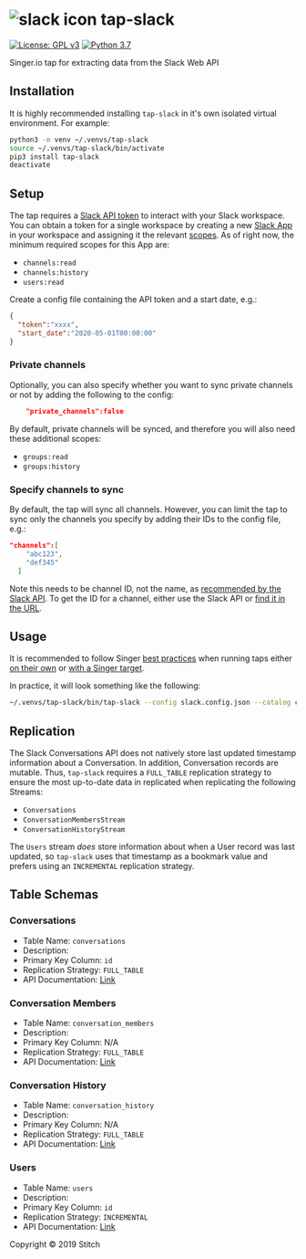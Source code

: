 # ![slack icon](etc/slack_icon.png) tap-slack
[![License: GPL v3](https://img.shields.io/badge/License-GPLv3-blue.svg)](https://www.gnu.org/licenses/gpl-3.0)
[![Python 3.7](https://upload.wikimedia.org/wikipedia/commons/f/fc/Blue_Python_3.7_Shield_Badge.svg)](https://www.python.org/downloads/release/python-370/)

Singer.io tap for extracting data from the Slack Web API

## Installation

It is highly recommended installing `tap-slack` in it's own isolated virtual environment. For example:

```bash
python3 -m venv ~/.venvs/tap-slack
source ~/.venvs/tap-slack/bin/activate
pip3 install tap-slack
deactivate
```

## Setup

The tap requires a [Slack API token](https://github.com/slackapi/python-slackclient/blob/master/documentation_v2/auth.md#tokens--authentication) to interact with your Slack workspace. You can obtain a token for a single workspace by creating a new [Slack App](https://api.slack.com/apps?new_app=1) in your workspace and assigning it the relevant [scopes](https://api.slack.com/docs/oauth-scopes). As of right now, the minimum required scopes for this App are:
 - `channels:read`
 - `channels:history`
 - `users:read`

Create a config file containing the API token and a start date, e.g.:

```json
{
  "token":"xxxx",
  "start_date":"2020-05-01T00:00:00"
}
```

### Private channels

Optionally, you can also specify whether you want to sync private channels or not by adding the following to the config:

```json
    "private_channels":false
```

By default, private channels will be synced, and therefore you will also need these additional scopes:
- `groups:read`
- `groups:history`

### Specify channels to sync

By default, the tap will sync all channels. However, you can limit the tap to sync only the channels you specify by adding their IDs to the config file, e.g.:

```json
"channels":[
    "abc123",
    "def345"
  ]
```

Note this needs to be channel ID, not the name, as [recommended by the Slack API](https://api.slack.com/types/conversation#other_attributes). To get the ID for a channel, either use the Slack API or [find it in the URL](https://www.wikihow.com/Find-a-Channel-ID-on-Slack-on-PC-or-Mac).

## Usage

It is recommended to follow Singer [best practices](https://github.com/singer-io/getting-started/blob/master/docs/RUNNING_AND_DEVELOPING.md#running-and-developing-singer-taps-and-targets) when running taps either [on their own](https://github.com/singer-io/getting-started/blob/master/docs/RUNNING_AND_DEVELOPING.md#running-a-singer-tap) or [with a Singer target](https://github.com/singer-io/getting-started/blob/master/docs/RUNNING_AND_DEVELOPING.md#running-a-singer-tap-with-a-singer-target).

In practice, it will look something like the following:

```bash
~/.venvs/tap-slack/bin/tap-slack --config slack.config.json --catalog catalog.json | ~/.venvs/target-stitch/bin/target-stitch --config stitch.config.json
```

## Replication

The Slack Conversations API does not natively store last updated timestamp information about a Conversation. In addition, Conversation records are mutable. Thus, `tap-slack` requires a `FULL_TABLE` replication strategy to ensure the most up-to-date data in replicated when replicating the following Streams:
 - `Conversations`
 - `ConversationMembersStream`
 - `ConversationHistoryStream`

The `Users` stream _does_ store information about when a User record was last updated, so `tap-slack` uses that timestamp as a bookmark value and prefers using an `INCREMENTAL` replication strategy.

## Table Schemas

### Conversations

 - Table Name: `conversations`
 - Description:
 - Primary Key Column: `id`
 - Replication Strategy: `FULL_TABLE`
 - API Documentation: [Link](https://api.slack.com/methods/conversations.list)

### Conversation Members

 - Table Name: `conversation_members`
 - Description:
 - Primary Key Column: N/A
 - Replication Strategy: `FULL_TABLE`
 - API Documentation: [Link](https://api.slack.com/methods/conversations.members)

### Conversation History

 - Table Name: `conversation_history`
 - Description:
 - Primary Key Column: N/A
 - Replication Strategy: `FULL_TABLE`
 - API Documentation: [Link](https://api.slack.com/methods/conversations.history)

### Users

 - Table Name: `users`
 - Description:
 - Primary Key Column: `id`
 - Replication Strategy: `INCREMENTAL`
 - API Documentation: [Link](https://api.slack.com/methods/users.list)

Copyright &copy; 2019 Stitch
